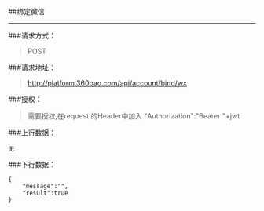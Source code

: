 ##绑定微信

------------

###请求方式：
> POST

###请求地址：
> http://platform.360bao.com/api/account/bind/wx

###授权：
> 需要授权,在request 的Header中加入
"Authorization":"Bearer "+jwt

###上行数据：
```
无
```
###下行数据：
```
{
    "message":"",
    "result":true
}
```
